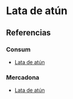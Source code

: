 # Lata de atún

## Referencias

### Consum

* [Lata de atún](https://tienda.consum.es/consum/producto/consum-atun-claro-natural-pack-de-3/p-7046076)

### Mercadona 

* [Lata de atún](https://tienda.mercadona.es/product/18018/atun-claro-natural-hacendado)